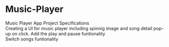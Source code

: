 # Music-Player
Music Player App  Project Specifications  
Creating a UI for music player including spinnig image and song detail pop-up on click. 
Add the play and pause funtionality   
Switch songs funtionality 

